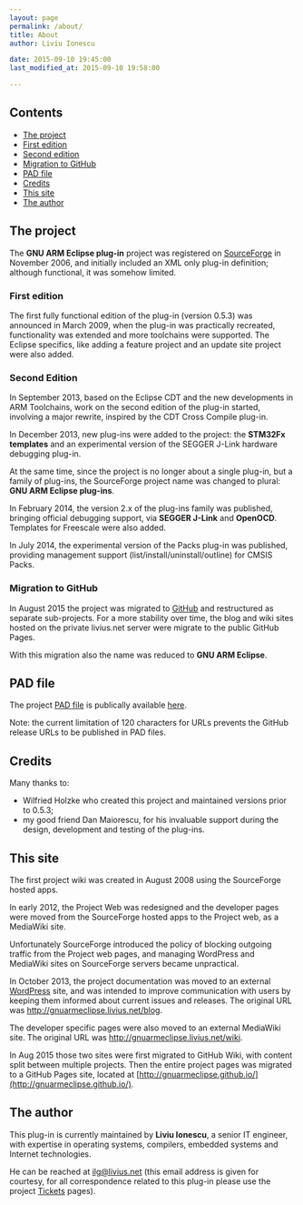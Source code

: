 ```yaml
---
layout: page
permalink: /about/
title: About
author: Liviu Ionescu

date: 2015-09-10 19:45:00
last_modified_at: 2015-09-10 19:58:00

---
```


## Contents

* [The project](#the-project)
* [First edition](#first-edition)
* [Second edition](#second-edition)
* [Migration to GitHub](#migration-to-github)
* [PAD file](#pad-file)
* [Credits](#credits)
* [This site](#this-site)
* [The author](#the-author)


## The project

The **GNU ARM Eclipse plug-in** project was registered on [SourceForge](http://sourceforge.net/projects/gnuarmeclipse/) in November 2006, and initially included an XML only plug-in definition; although functional, it was somehow limited.

### First edition

The first fully functional edition of the plug-in (version 0.5.3) was announced in March 2009, when the plug-in was practically recreated, functionality was extended and more toolchains were supported. The Eclipse specifics, like adding a feature project and an update site project were also added.

### Second Edition

In September 2013, based on the Eclipse CDT and the new developments in ARM Toolchains, work on the second edition of the plug-in started, involving a major rewrite, inspired by the CDT Cross Compile plug-in.

In December 2013, new plug-ins were added to the project: the **STM32Fx templates** and an experimental version of the SEGGER J-Link hardware debugging plug-in.

At the same time, since the project is no longer about a single plug-in, but a family of plug-ins, the SourceForge project name was changed to plural: **GNU ARM Eclipse plug-ins**.

In February 2014, the version 2.x of the plug-ins family was published, bringing official debugging support, via **SEGGER J-Link** and **OpenOCD**. Templates for Freescale were also added.

In July 2014, the experimental version of the Packs plug-in was published, providing management support (list/install/uninstall/outline) for CMSIS Packs.

### Migration to GitHub

In August 2015 the project was migrated to [GitHub](https://github.com/gnuarmeclipse) and restructured as separate sub-projects. For a more stability over time, the blog and wiki sites hosted on the private livius.net server were migrate to the public GitHub Pages.

With this migration also the name was reduced to **GNU ARM Eclipse**. 

## PAD file

The project [PAD file](http://en.wikipedia.org/wiki/Portable_Application_Description) is publically available [here](https://github.com/gnuarmeclipse/gnuarmeclipse/blob/develop/info/GNU_ARM_Eclipse_pad.xml).

Note: the current limitation of 120 characters for URLs prevents the GitHub release URLs to be published in PAD files.

## Credits

Many thanks to:

  * Wilfried Holzke who created this project and maintained versions prior to 0.5.3;
  * my good friend Dan Maiorescu, for his invaluable support during the design, development and testing of the plug-ins.

## This site

The first project wiki was created in August 2008 using the SourceForge hosted apps.

In early 2012, the Project Web was redesigned and the developer pages were moved from the SourceForge hosted apps to the Project web, as a MediaWiki site.

Unfortunately SourceForge introduced the policy of blocking outgoing traffic from the Project web pages, and managing WordPress and MediaWiki sites on SourceForge servers became unpractical.

In October 2013, the project documentation was moved to an external [WordPress](http://wordpress.org/) site, and was intended to improve communication with users by keeping them informed about current issues and releases. The original URL was http://gnuarmeclipse.livius.net/blog.

The developer specific pages were also moved to an external MediaWiki site. The original URL was http://gnuarmeclipse.livius.net/wiki.

In Aug 2015 those two sites were first migrated to GitHub Wiki, with content split between multiple projects. Then the entire project pages was migrated to a GitHub Pages site, located at [http://gnuarmeclipse.github.io/](http://gnuarmeclipse.github.io/). 

## The author

This plug-in is currently maintained by **Liviu Ionescu**, a senior IT engineer, with expertise in operating systems, compilers, embedded systems and Internet technologies.

He can be reached at [ilg@livius.net](mailto:ilg@livius.net) (this email address is given for courtesy, for all correspondence related to this plug-in please use the project [Tickets](Support) pages).